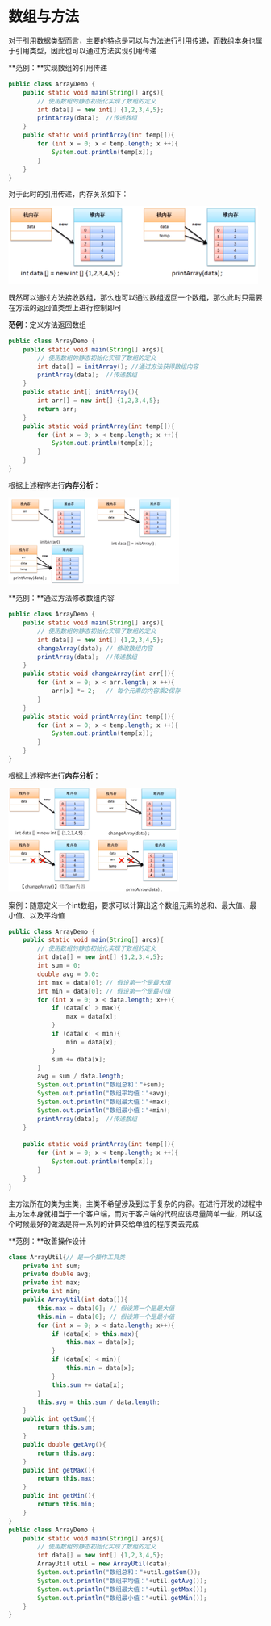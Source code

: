 # 数组与方法

对于引用数据类型而言，主要的特点是可以与方法进行引用传递，而数组本身也属于引用类型，因此也可以通过方法实现引用传递

**范例：**实现数组的引用传递

```java
public class ArrayDemo {
    public static void main(String[] args){
        // 使用数组的静态初始化实现了数组的定义
        int data[] = new int[] {1,2,3,4,5};
        printArray(data);  //传递数组
    }
    public static void printArray(int temp[]){
        for (int x = 0; x < temp.length; x ++){
            System.out.println(temp[x]);
        }
    }
}
```

对于此时的引用传递，内存关系如下：

<img src="数组与方法.assets/012.png" alt="012" style="zoom:50%;" />

既然可以通过方法接收数组，那么也可以通过数组返回一个数组，那么此时只需要在方法的返回值类型上进行控制即可

**范例**：定义方法返回数组

```java
public class ArrayDemo {
    public static void main(String[] args){
        // 使用数组的静态初始化实现了数组的定义
        int data[] = initArray(); //通过方法获得数组内容
        printArray(data);  //传递数组
    }
    public static int[] initArray(){
        int arr[] = new int[] {1,2,3,4,5};
        return arr;
    }
    public static void printArray(int temp[]){
        for (int x = 0; x < temp.length; x ++){
            System.out.println(temp[x]);
        }
    }
}
```

根据上述程序进行**内存分析**：

<img src="数组与方法.assets/013.png" alt="013" style="zoom: 33%;" />

**范例：**通过方法修改数组内容

```java
public class ArrayDemo {
    public static void main(String[] args){
        // 使用数组的静态初始化实现了数组的定义
        int data[] = new int[] {1,2,3,4,5};
        changeArray(data); // 修改数组内容
        printArray(data);  //传递数组
    }
    public static void changeArray(int arr[]){
        for (int x = 0; x < arr.length; x ++){
            arr[x] *= 2;   // 每个元素的内容乘2保存
        }
    }
    public static void printArray(int temp[]){
        for (int x = 0; x < temp.length; x ++){
            System.out.println(temp[x]);
        }
    }
}
```

根据上述程序进行**内存分析**：

<img src="数组与方法.assets/014.png" alt="014" style="zoom: 33%;" />

案例：随意定义一个int数组，要求可以计算出这个数组元素的总和、最大值、最小值、以及平均值

```java
public class ArrayDemo {
    public static void main(String[] args){
        // 使用数组的静态初始化实现了数组的定义
        int data[] = new int[] {1,2,3,4,5};
        int sum = 0;
        double avg = 0.0;
        int max = data[0]; // 假设第一个是最大值
        int min = data[0]; // 假设第一个是最小值
        for (int x = 0; x < data.length; x++){
            if (data[x] > max){
                max = data[x];
            }
            if (data[x] < min){
                min = data[x];
            }
            sum += data[x];
        }
        avg = sum / data.length;
        System.out.println("数组总和："+sum);
        System.out.println("数组平均值："+avg);
        System.out.println("数组最大值："+max);
        System.out.println("数组最小值："+min);
        printArray(data);  //传递数组
    }

    public static void printArray(int temp[]){
        for (int x = 0; x < temp.length; x ++){
            System.out.println(temp[x]);
        }
    }
}
```

主方法所在的类为主类，主类不希望涉及到过于复杂的内容。在进行开发的过程中主方法本身就相当于一个客户端，而对于客户端的代码应该尽量简单一些，所以这个时候最好的做法是将一系列的计算交给单独的程序类去完成

**范例：**改善操作设计

```java
class ArrayUtil{// 是一个操作工具类
    private int sum;
    private double avg;
    private int max;
    private int min;
    public ArrayUtil(int data[]){
        this.max = data[0]; // 假设第一个是最大值
        this.min = data[0]; // 假设第一个是最小值
        for (int x = 0; x < data.length; x++){
            if (data[x] > this.max){
                this.max = data[x];
            }
            if (data[x] < min){
                this.min = data[x];
            }
            this.sum += data[x];
        }
        this.avg = this.sum / data.length;
    }
    public int getSum(){
        return this.sum;
    }
    public double getAvg(){
        return this.avg;
    }
    public int getMax(){
        return this.max;
    }
    public int getMin(){
        return this.min;
    }
}
public class ArrayDemo {
    public static void main(String[] args){
        // 使用数组的静态初始化实现了数组的定义
        int data[] = new int[] {1,2,3,4,5};
        ArrayUtil util = new ArrayUtil(data);
        System.out.println("数组总和："+util.getSum());
        System.out.println("数组平均值："+util.getAvg());
        System.out.println("数组最大值："+util.getMax());
        System.out.println("数组最小值："+util.getMin());
    }
}
```

